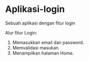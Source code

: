 # Aplikasi-login

Sebuah aplikasi dengan fitur login

Alur fitur Login:
1. Memasukkan email dan password.
2. Memvalidasi masukan.
3. Menampilkan halaman Home.
